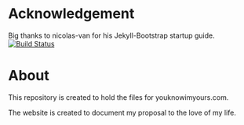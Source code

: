 
# Acknowledgement
Big thanks to nicolas-van for his Jekyll-Bootstrap startup guide.
[![Build Status](https://travis-ci.org/nicolas-van/bootstrap-4-github-pages.svg?branch=master)](https://travis-ci.org/nicolas-van/bootstrap-4-github-pages)

# About

This repository is created to hold the files for youknowimyours.com.

The website is created to document my proposal to the love of my life. 

